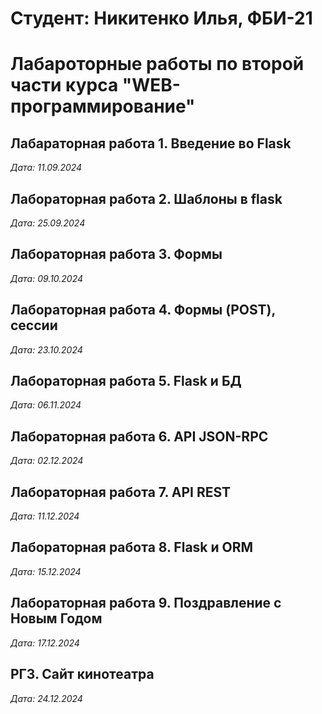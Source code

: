 # Студент: Никитенко Илья, ФБИ-21

# Лабароторные работы по второй части курса "WEB-программирование"

## Лабараторная работа 1. Введение во Flask

*Дата: 11.09.2024*

## Лабораторная работа 2. Шаблоны в flask

*Дата: 25.09.2024*

## Лабораторная работа 3. Формы

*Дата: 09.10.2024*

## Лабораторная работа 4. Формы (POST), сессии

*Дата: 23.10.2024*

## Лабораторная работа 5. Flask и БД

*Дата: 06.11.2024*

## Лабораторная работа 6. API JSON-RPC

*Дата: 02.12.2024*

## Лабораторная работа 7. API REST

*Дата: 11.12.2024*

## Лабораторная работа 8. Flask и ORM

*Дата: 15.12.2024*

## Лабораторная работа 9. Поздравление с Новым Годом

*Дата: 17.12.2024*

## РГЗ. Сайт кинотеатра

*Дата: 24.12.2024*